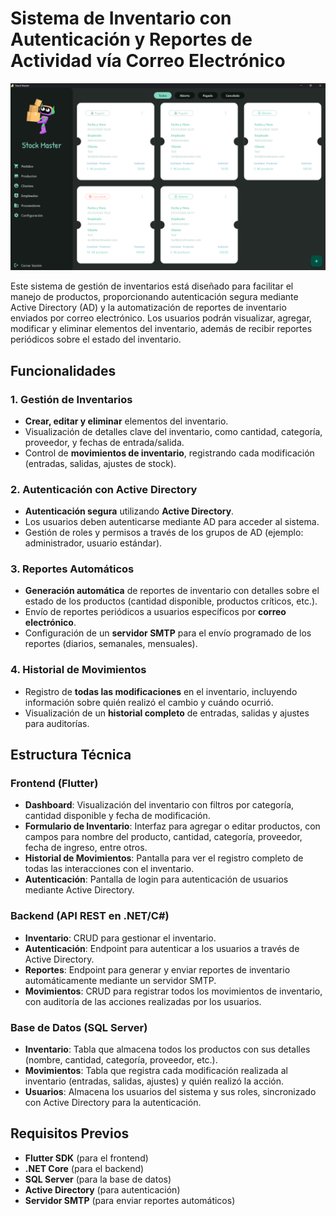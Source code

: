 # Sistema de Inventario con Autenticación y Reportes de Actividad vía Correo Electrónico


![Image](screenshot.png)


Este sistema de gestión de inventarios está diseñado para facilitar el manejo de productos, proporcionando autenticación segura mediante Active Directory (AD) y la automatización de reportes de inventario enviados por correo electrónico. Los usuarios podrán visualizar, agregar, modificar y eliminar elementos del inventario, además de recibir reportes periódicos sobre el estado del inventario.

## Funcionalidades

### 1. Gestión de Inventarios
- **Crear, editar y eliminar** elementos del inventario.
- Visualización de detalles clave del inventario, como cantidad, categoría, proveedor, y fechas de entrada/salida.
- Control de **movimientos de inventario**, registrando cada modificación (entradas, salidas, ajustes de stock).

### 2. Autenticación con Active Directory
- **Autenticación segura** utilizando **Active Directory**.
- Los usuarios deben autenticarse mediante AD para acceder al sistema.
- Gestión de roles y permisos a través de los grupos de AD (ejemplo: administrador, usuario estándar).

### 3. Reportes Automáticos
- **Generación automática** de reportes de inventario con detalles sobre el estado de los productos (cantidad disponible, productos críticos, etc.).
- Envío de reportes periódicos a usuarios específicos por **correo electrónico**.
- Configuración de un **servidor SMTP** para el envío programado de los reportes (diarios, semanales, mensuales).

### 4. Historial de Movimientos
- Registro de **todas las modificaciones** en el inventario, incluyendo información sobre quién realizó el cambio y cuándo ocurrió.
- Visualización de un **historial completo** de entradas, salidas y ajustes para auditorías.

## Estructura Técnica

### Frontend (Flutter)
- **Dashboard**: Visualización del inventario con filtros por categoría, cantidad disponible y fecha de modificación.
- **Formulario de Inventario**: Interfaz para agregar o editar productos, con campos para nombre del producto, cantidad, categoría, proveedor, fecha de ingreso, entre otros.
- **Historial de Movimientos**: Pantalla para ver el registro completo de todas las interacciones con el inventario.
- **Autenticación**: Pantalla de login para autenticación de usuarios mediante Active Directory.

### Backend (API REST en .NET/C#)
- **Inventario**: CRUD para gestionar el inventario.
- **Autenticación**: Endpoint para autenticar a los usuarios a través de Active Directory.
- **Reportes**: Endpoint para generar y enviar reportes de inventario automáticamente mediante un servidor SMTP.
- **Movimientos**: CRUD para registrar todos los movimientos de inventario, con auditoría de las acciones realizadas por los usuarios.

### Base de Datos (SQL Server)
- **Inventario**: Tabla que almacena todos los productos con sus detalles (nombre, cantidad, categoría, proveedor, etc.).
- **Movimientos**: Tabla que registra cada modificación realizada al inventario (entradas, salidas, ajustes) y quién realizó la acción.
- **Usuarios**: Almacena los usuarios del sistema y sus roles, sincronizado con Active Directory para la autenticación.

## Requisitos Previos
- **Flutter SDK** (para el frontend)
- **.NET Core** (para el backend)
- **SQL Server** (para la base de datos)
- **Active Directory** (para autenticación)
- **Servidor SMTP** (para enviar reportes automáticos)
